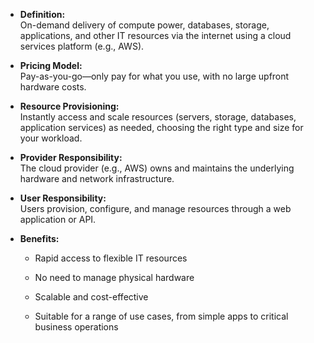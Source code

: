 
- **Definition:**  
    On-demand delivery of compute power, databases, storage, applications, and other IT resources via the internet using a cloud services platform (e.g., AWS).
    
- **Pricing Model:**  
    Pay-as-you-go—only pay for what you use, with no large upfront hardware costs.
    
- **Resource Provisioning:**  
    Instantly access and scale resources (servers, storage, databases, application services) as needed, choosing the right type and size for your workload.
    
- **Provider Responsibility:**  
    The cloud provider (e.g., AWS) owns and maintains the underlying hardware and network infrastructure.
    
- **User Responsibility:**  
    Users provision, configure, and manage resources through a web application or API.
    
- **Benefits:**
    
    - Rapid access to flexible IT resources
        
    - No need to manage physical hardware
        
    - Scalable and cost-effective
        
    - Suitable for a range of use cases, from simple apps to critical business operations